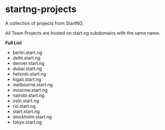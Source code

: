 # startng-projects
A collection of projects from StartNG. 

All Team Projects are hosted on start.ng subdomains with the same name. 

**Full List**
* berlin.start.ng
* delhi.start.ng
* denver.start.ng
* dubai.start.ng
* helsinki.start.ng
* kigali.start.ng
* melbourne.start.ng
* moscow.start.ng
* nairobi.start.ng
* oslo.start.ng
* rio.start.ng
* start.start.ng
* stockholm.start.ng
* tokyo.start.ng 

